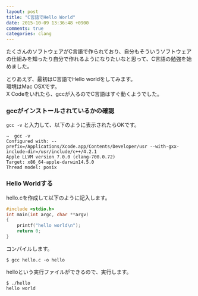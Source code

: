 ```yaml
---
layout: post
title: "C言語でHello World"
date: 2015-10-09 13:36:48 +0900
comments: true
categories: clang
---
```


たくさんのソフトウェアがC言語で作られており、自分もそういうソフトウェアの仕組みを知ったり自分で作れるようになりたいなと思って、C言語の勉強を始めました。

とりあえず、最初はC言語でHello worldをしてみます。  
環境はMac OSXです。  
X Codeをいれたら、gccが入るのでC言語はすぐ動くようでした。  

### gccがインストールされているかの確認

`gcc -v` と入力して、以下のように表示されたらOKです。

```
⇒  gcc -v
Configured with: --prefix=/Applications/Xcode.app/Contents/Developer/usr --with-gxx-include-dir=/usr/include/c++/4.2.1
Apple LLVM version 7.0.0 (clang-700.0.72)
Target: x86_64-apple-darwin14.5.0
Thread model: posix

```

### Hello Worldする
hello.cを作成して以下のように記入します。


```c
#include <stdio.h>
int main(int argc, char **argv)
{
    printf("hello world\n");
    return 0;
}

```

コンパイルします。

```
$ gcc hello.c -o hello

```

helloという実行ファイルができるので、実行します。

```
$ ./hello 
hello world

```
